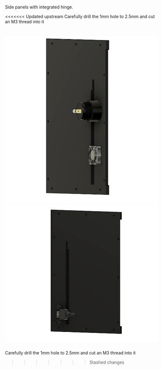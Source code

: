 Side panels with integrated hinge.

<<<<<<< Updated upstream
Carefully drill the 1mm hole to 2.5mm and cut an M3 thread into it

![Image 1](Images/1.jpg)
![Image 2](Images/2.jpg)
=======
Carefully drill the 1mm hole to 2.5mm and cut an M3 thread into it
>>>>>>> Stashed changes
